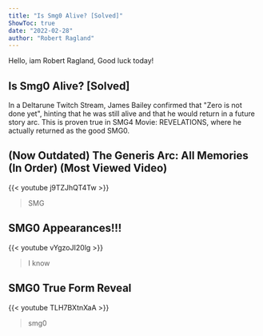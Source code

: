 ```yaml
---
title: "Is Smg0 Alive? [Solved]"
ShowToc: true 
date: "2022-02-28"
author: "Robert Ragland" 
---
```


Hello, iam Robert Ragland, Good luck today!
## Is Smg0 Alive? [Solved]
 In a Deltarune Twitch Stream, James Bailey confirmed that "Zero is not done yet", hinting that he was still alive and that he would return in a future story arc. This is proven true in SMG4 Movie: REVELATIONS, where he actually returned as the good SMG0.

## (Now Outdated) The Generis Arc: All Memories (In Order) (Most Viewed Video)
{{< youtube j9TZJhQT4Tw >}}
>SMG

## SMG0 Appearances!!!
{{< youtube vYgzoJI20lg >}}
>I know 

## SMG0 True Form Reveal
{{< youtube TLH7BXtnXaA >}}
>smg0

